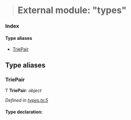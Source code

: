 > # External module: "types"

### Index

#### Type aliases

* [TriePair](_types_.md#triepair)

## Type aliases

###  TriePair

Ƭ **TriePair**: *object*

*Defined in [types.ts:5](https://github.com/polkadot-js/common/blob/e5ab357/packages/trie-hash/src/types.ts#L5)*

#### Type declaration: